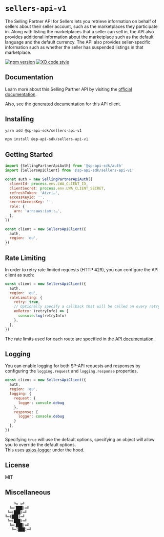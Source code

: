 # `sellers-api-v1`

The Selling Partner API for Sellers lets you retrieve information on behalf of sellers about their seller account, such as the marketplaces they participate in. Along with listing the marketplaces that a seller can sell in, the API also provides additional information about the marketplace such as the default language and the default currency. The API also provides seller-specific information such as whether the seller has suspended listings in that marketplace.

[![npm version](https://badgen.net/npm/v/@sp-api-sdk/sellers-api-v1)](https://www.npmjs.com/package/@sp-api-sdk/sellers-api-v1)
[![XO code style](https://badgen.net/badge/code%20style/XO/cyan)](https://github.com/xojs/xo)

## Documentation

Learn more about this Selling Partner API by visiting the [official documentation](https://developer-docs.amazon.com/sp-api/docs).

Also, see the [generated documentation](https://bizon.github.io/selling-partner-api-sdk/modules/_sp_api_sdk_sellers_api_v1.html) for this API client.

## Installing

```sh
yarn add @sp-api-sdk/sellers-api-v1
```

```sh
npm install @sp-api-sdk/sellers-api-v1
```

## Getting Started

```javascript
import {SellingPartnerApiAuth} from '@sp-api-sdk/auth'
import {SellersApiClient} from '@sp-api-sdk/sellers-api-v1'

const auth = new SellingPartnerApiAuth({
  clientId: process.env.LWA_CLIENT_ID,
  clientSecret: process.env.LWA_CLIENT_SECRET,
  refreshToken: 'Atzr|…',
  accessKeyId: '',
  secretAccessKey: '',
  role: {
    arn: 'arn:aws:iam::…',
  },
})

const client = new SellersApiClient({
  auth,
  region: 'eu',
})
```

## Rate Limiting

In order to retry rate limited requests (HTTP 429), you can configure the API client as such:

```javascript
const client = new SellersApiClient({
  auth,
  region: 'eu',
  rateLimiting: {
    retry: true,
    // Optionally specify a callback that will be called on every retry.
    onRetry: (retryInfo) => {
      console.log(retryInfo)
    },
  },
})
```

The rate limits used for each route are specified in the [API documentation](https://developer-docs.amazon.com/sp-api/docs).

## Logging

You can enable logging for both SP-API requests and responses by configuring the `logging.request` and `logging.response` properties.

```javascript
const client = new SellersApiClient({
  auth,
  region: 'eu',
  logging: {
    request: {
      logger: console.debug
    },
    response: {
      logger: console.debug
    }
  },
})
```

Specifying `true` will use the default options, specifying an object will allow you to override the default options.  
This uses [axios-logger](https://github.com/hg-pyun/axios-logger) under the hood.


## License

MIT

## Miscellaneous

```
    ╚⊙ ⊙╝
  ╚═(███)═╝
 ╚═(███)═╝
╚═(███)═╝
 ╚═(███)═╝
  ╚═(███)═╝
   ╚═(███)═╝
```
